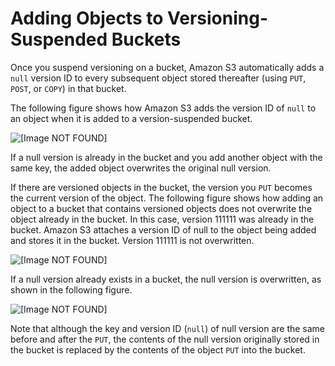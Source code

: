 # Adding Objects to Versioning\-Suspended Buckets<a name="AddingObjectstoVersionSuspendedBuckets"></a>

Once you suspend versioning on a bucket, Amazon S3 automatically adds a `null` version ID to every subsequent object stored thereafter \(using `PUT`, `POST`, or `COPY`\) in that bucket\.

The following figure shows how Amazon S3 adds the version ID of `null` to an object when it is added to a version\-suspended bucket\.

![\[Image NOT FOUND\]](http://docs.aws.amazon.com/AmazonS3/latest/dev/images/versioning_PUT_versionSuspended.png)

If a null version is already in the bucket and you add another object with the same key, the added object overwrites the original null version\. 

If there are versioned objects in the bucket, the version you `PUT` becomes the current version of the object\. The following figure shows how adding an object to a bucket that contains versioned objects does not overwrite the object already in the bucket\. In this case, version 111111 was already in the bucket\. Amazon S3 attaches a version ID of null to the object being added and stores it in the bucket\. Version 111111 is not overwritten\.

![\[Image NOT FOUND\]](http://docs.aws.amazon.com/AmazonS3/latest/dev/images/versioning_PUT_versionSuspended3.png)

If a null version already exists in a bucket, the null version is overwritten, as shown in the following figure\.

![\[Image NOT FOUND\]](http://docs.aws.amazon.com/AmazonS3/latest/dev/images/versioning_PUT_versionSuspended4.png)

Note that although the key and version ID \(`null`\) of null version are the same before and after the `PUT`, the contents of the null version originally stored in the bucket is replaced by the contents of the object `PUT` into the bucket\.